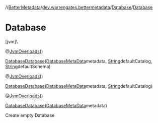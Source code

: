 //[BetterMetadata](../../../index.md)/[dev.warrengates.bettermetadata](../index.md)/[Database](index.md)/[Database](-database.md)

# Database

[jvm]\

@[JvmOverloads](https://kotlinlang.org/api/latest/jvm/stdlib/kotlin.jvm/-jvm-overloads/index.html)()

[Database](index.md)[Database](-database.md)([DatabaseMetaData](https://docs.oracle.com/javase/8/docs/api/java/sql/DatabaseMetaData.html)metadata, [String](https://docs.oracle.com/javase/8/docs/api/java/lang/String.html)defaultCatalog, [String](https://docs.oracle.com/javase/8/docs/api/java/lang/String.html)defaultSchema)

@[JvmOverloads](https://kotlinlang.org/api/latest/jvm/stdlib/kotlin.jvm/-jvm-overloads/index.html)()

[Database](index.md)[Database](-database.md)([DatabaseMetaData](https://docs.oracle.com/javase/8/docs/api/java/sql/DatabaseMetaData.html)metadata, [String](https://docs.oracle.com/javase/8/docs/api/java/lang/String.html)defaultCatalog)

@[JvmOverloads](https://kotlinlang.org/api/latest/jvm/stdlib/kotlin.jvm/-jvm-overloads/index.html)()

[Database](index.md)[Database](-database.md)([DatabaseMetaData](https://docs.oracle.com/javase/8/docs/api/java/sql/DatabaseMetaData.html)metadata)

Create empty Database
